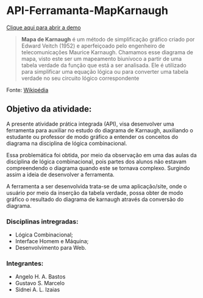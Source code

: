 # API-Ferramanta-MapKarnaugh

[Clique aqui para abrir a demo](https://angelobastos.github.io/API-Ferramanta-MapKarnaugh/)

> **Mapa de Karnaugh** é um método de simplificação gráfico criado por Edward Veitch (1952) e aperfeiçoado pelo engenheiro de telecomunicações Maurice Karnaugh. 
Chamamos esse diagrama de mapa, visto este ser um mapeamento biunívoco a partir de uma tabela verdade da função que está a ser analisada. 
Ele é utilizado para simplificar uma equação lógica ou para converter uma tabela verdade no seu circuito lógico correspondente

Fonte: [Wikipédia](https://pt.wikipedia.org/wiki/Mapa_de_Karnaugh)

## Objetivo da atividade:

A presente atividade prática integrada (API), visa desenvolver uma ferramenta para auxiliar no estudo do diagrama de Karnaugh, 
auxiliando o estudante ou professor de modo gráfico a entender os conceitos do diagrama na disciplina de lógica combinacional.

Essa problemática foi obtida, por meio da observação em uma das aulas da disciplina de lógica combinacional, 
pois partes dos alunos não estavam compreendendo o diagrama quando este se tornava complexo. Surgindo assim a ideia de desenvolver a ferramenta.

A ferramenta a ser desenvolvida trata-se de uma aplicação/site, onde o usuário por meio da inserção da tabela verdade, 
possa obter de modo gráfico o resultado do diagrama de karnaugh através da conversão do diagrama.

### Disciplinas intregradas:

  - Lógica Combinacional;
  - Interface Homem e Máquina;
  - Desenvolvimento para Web.

### Integrantes:
  - Angelo H. A. Bastos
  - Gustavo S. Marcelo
  - Sidnei A. L. Izaias
